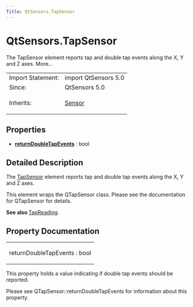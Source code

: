 ```yaml
---
Title: QtSensors.TapSensor
---
```


# QtSensors.TapSensor

<span class="subtitle"></span>
<!-- $$$TapSensor-brief -->
<p>The TapSensor element reports tap and double tap events along the X, Y and Z axes. More...</p>
<!-- @@@TapSensor -->
<table class="alignedsummary">
<tr><td class="memItemLeft rightAlign topAlign"> Import Statement:</td><td class="memItemRight bottomAlign"> import QtSensors 5.0</td></tr><tr><td class="memItemLeft rightAlign topAlign"> Since:</td><td class="memItemRight bottomAlign">  QtSensors 5.0</td></tr><tr><td class="memItemLeft rightAlign topAlign"> Inherits:</td><td class="memItemRight bottomAlign"> <p><a href="QtSensors.Sensor.md">Sensor</a></p>
</td></tr></table><ul>
</ul>
<h2 id="properties">Properties</h2>
<ul>
<li class="fn"><b><b><a href="#returnDoubleTapEvents-prop">returnDoubleTapEvents</a></b></b> : bool</li>
</ul>
<!-- $$$TapSensor-description -->
<h2 id="details">Detailed Description</h2>
</p>
<p>The <a href="index.html">TapSensor</a> element reports tap and double tap events along the X, Y and Z axes.</p>
<p>This element wraps the QTapSensor class. Please see the documentation for QTapSensor for details.</p>
<p><b>See also </b><a href="QtSensors.TapReading.md">TapReading</a>.</p>
<!-- @@@TapSensor -->
<h2>Property Documentation</h2>
<!-- $$$returnDoubleTapEvents -->
<table class="qmlname"><tr valign="top" id="returnDoubleTapEvents-prop"><td class="tblQmlPropNode"><p><span class="name">returnDoubleTapEvents</span> : <span class="type">bool</span></p></td></tr></table><p>This property holds a value indicating if double tap events should be reported.</p>
<p>Please see QTapSensor::returnDoubleTapEvents for information about this property.</p>
<!-- @@@returnDoubleTapEvents -->
<br/>
